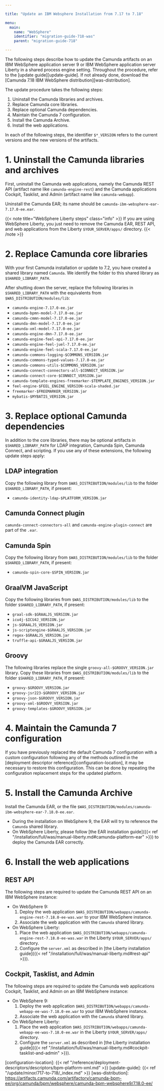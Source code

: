 ```yaml
---

title: "Update an IBM Websphere Installation from 7.17 to 7.18"

menu:
  main:
    name: "WebSphere"
    identifier: "migration-guide-718-was"
    parent: "migration-guide-718"

---
```



The following steps describe how to update the Camunda artifacts on an IBM WebSphere application server 9 or
IBM WebSphere application server Liberty in a shared process engine setting. Throughout the procedure, refer 
to the [update guide][update-guide]. If not already done, download the [Camunda 7.18 IBM WebSphere distribution][was-distribution].

The update procedure takes the following steps:

1. Uninstall the Camunda libraries and archives.
2. Replace Camunda core libraries.
3. Replace optional Camunda dependencies.
4. Maintain the Camunda 7 configuration.
5. Install the Camunda Archive.
6. Install the web applications.

In each of the following steps, the identifier `$*_VERSION` refers to the current versions and the new versions of 
the artifacts.

# 1. Uninstall the Camunda libraries and archives

First, uninstall the Camunda web applications, namely the Camunda REST API (artifact name like `camunda-engine-rest`) 
and the Camunda applications Cockpit, Tasklist, and Admin (artifact name like `camunda-webapp`).

Uninstall the Camunda EAR; its name should be `camunda-ibm-websphere-ear-7.17.0-ee.ear`.

{{< note title="WebSphere Liberty steps" class="info" >}}
If you are using WebSphere Liberty, you just need to remove the Camunda EAR, REST API, and web applications from the
Liberty `$YOUR_SERVER/apps/` directory.
{{< /note >}}

# 2. Replace Camunda core libraries

With your first Camunda installation or update to 7.2, you have created a shared library named `Camunda`. We identify 
the folder to this shared library as `$SHARED_LIBRARY_PATH`.

After shutting down the server, replace the following libraries in `$SHARED_LIBRARY_PATH` with the equivalents 
from `$WAS_DISTRIBUTION/modules/lib`:

* `camunda-engine-7.17.0-ee.jar`
* `camunda-bpmn-model-7.17.0-ee.jar`
* `camunda-cmmn-model-7.17.0-ee.jar`
* `camunda-dmn-model-7.17.0-ee.jar`
* `camunda-xml-model-7.17.0-ee.jar`
* `camunda-engine-dmn-7.17.0-ee.jar`
* `camunda-engine-feel-api-7.17.0-ee.jar`
* `camunda-engine-feel-juel-7.17.0-ee.jar`
* `camunda-engine-feel-scala-7.17.0-ee.jar`
* `camunda-commons-logging-$COMMONS_VERSION.jar`
* `camunda-commons-typed-values-7.17.0-ee.jar`
* `camunda-commons-utils-$COMMONS_VERSION.jar`
* `camunda-connect-connectors-all-$CONNECT_VERSION.jar`
* `camunda-connect-core-$CONNECT_VERSION.jar`
* `camunda-template-engines-freemarker-$TEMPLATE_ENGINES_VERSION.jar`
* `feel-engine-$FEEL_ENGINE_VERSION-scala-shaded.jar`
* `freemarker-$FREEMARKER_VERSION.jar`
* `mybatis-$MYBATIS_VERSION.jar`

# 3. Replace optional Camunda dependencies

In addition to the core libraries, there may be optional artifacts in `$SHARED_LIBRARY_PATH` for LDAP integration, 
Camunda Spin, Camunda Connect, and scripting. If you use any of these extensions, the following update steps apply:

## LDAP integration

Copy the following library from `$WAS_DISTRIBUTION/modules/lib` to the folder `$SHARED_LIBRARY_PATH`, if present:

* `camunda-identity-ldap-$PLATFORM_VERSION.jar`

## Camunda Connect plugin

`camunda-connect-connectors-all` and `camunda-engine-plugin-connect` are part of the `.ear`.

## Camunda Spin

Copy the following library from `$WAS_DISTRIBUTION/modules/lib` to the folder `$SHARED_LIBRARY_PATH`, if present:

* `camunda-spin-core-$SPIN_VERSION.jar`

## GraalVM JavaScript

Copy the following libraries from `$WAS_DISTRIBUTION/modules/lib` to the folder `$SHARED_LIBRARY_PATH`, if present:

* `graal-sdk-$GRAALJS_VERSION.jar`
* `icu4j-$ICU4J_VERSION.jar`
* `js-$GRAALJS_VERSION.jar`
* `js-scriptengine-$GRAALJS_VERSION.jar`
* `regex-$GRAALJS_VERSION.jar`
* `truffle-api-$GRAALJS_VERSION.jar`

## Groovy

The following libraries replace the single `groovy-all-$GROOVY_VERSION.jar` library. Copy these libraries from
`$WAS_DISTRIBUTION/modules/lib` to the folder `$SHARED_LIBRARY_PATH`, if present:

* `groovy-$GROOVY_VERSION.jar`
* `groovy-jsr223-$GROOVY_VERSION.jar`
* `groovy-json-$GROOVY_VERSION.jar`
* `groovy-xml-$GROOVY_VERSION.jar`
* `groovy-templates-$GROOVY_VERSION.jar`

# 4. Maintain the Camunda 7 configuration

If you have previously replaced the default Camunda 7 configuration with a custom configuration following any of 
the methods outlined in the [deployment descriptor reference][configuration-location], it may be necessary to restore 
this configuration. This can be done by repeating the configuration replacement steps for the updated platform.

# 5. Install the Camunda Archive

Install the Camunda EAR, or the file `$WAS_DISTRIBUTION/modules/camunda-ibm-websphere-ear-7.18.0-ee.ear`.

* During the installation on WebSphere 9, the EAR will try to reference the `Camunda` shared library.
* On WebSphere Liberty, please follow [the EAR installation guide]({{< ref "/installation/full/was/manual-liberty.md#camunda-platform-ear" >}})
to deploy the Camunda EAR correctly.

# 6. Install the web applications

## REST API

The following steps are required to update the Camunda REST API on an IBM WebSphere instance:

* On WebSphere 9:
  1. Deploy the web application `$WAS_DISTRIBUTION/webapps/camunda-engine-rest-7.18.0-ee-was.war` to your IBM WebSphere instance.
  2. Associate the web application with the `Camunda` shared library.
* On WebSphere Liberty:
  1. Place the web application `$WAS_DISTRIBUTION/webapps/camunda-engine-rest-7.18.0-ee-was.war` in the Liberty `$YOUR_SERVER/apps/` directory.
  2. Configure the `server.xml` as described in [the Liberty installation guide]({{< ref "/installation/full/was/manual-liberty.md#rest-api" >}}).

## Cockpit, Tasklist, and Admin

The following steps are required to update the Camunda web applications Cockpit, Tasklist, and Admin on an IBM WebSphere instance:

* On WebSphere 9:
  1. Deploy the web application `$WAS_DISTRIBUTION/webapps/camunda-webapp-ee-was-7.18.0-ee.war` to your IBM WebSphere instance.
  2. Associate the web application with the `Camunda` shared library.
* On WebSphere Liberty:
  1. Place the web application `$WAS_DISTRIBUTION/webapps/camunda-webapp-ee-was-7.18.0-ee.war` in the Liberty `$YOUR_SERVER/apps/` directory.
  2. Configure the `server.xml` as described in [the Liberty installation guide]({{< ref "/installation/full/was/manual-liberty.md#cockpit-tasklist-and-admin" >}}).

[configuration-location]: {{< ref "/reference/deployment-descriptors/descriptors/bpm-platform-xml.md" >}}
[update-guide]: {{< ref "/update/minor/717-to-718/_index.md" >}}
[was-distribution]: https://artifacts.camunda.com/artifactory/camunda-bpm-ee/org/camunda/bpm/websphere/camunda-bpm-websphere9/7.18.0-ee/

